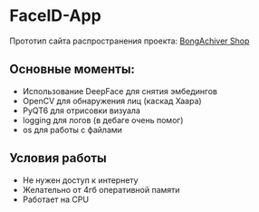 # FaceID-App

Прототип сайта распространения проекта: [BongAchiver Shop](http://91.184.241.80:5000/)

## Основные моменты:
  - Использование DeepFace для снятия эмбедингов
  - OpenCV для обнаружения лиц (каскад Хаара)
  - PyQT6 для отрисовки визуала
  - logging для логов (в дебаге очень помог)
  - os для работы с файлами

## Условия работы
  - Не нужен доступ к интернету
  - Желательно от 4гб оперативной памяти
  - Работает на CPU
